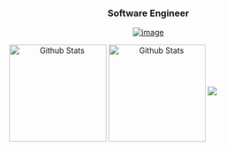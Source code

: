 
<!--
### Hi there 👋
**arleyribeiro/arleyribeiro** is a ✨ _special_ ✨ repository because its `README.md` (this file) appears on your GitHub profile.

Here are some ideas to get you started:

- 🔭 I’m currently working on ...
- 🌱 I’m currently learning ...
- 👯 I’m looking to collaborate on ...
- 🤔 I’m looking for help with ...
- 💬 Ask me about ...
- 📫 How to reach me: ...
- 😄 Pronouns: ...
- ⚡ Fun fact: ...
-->

<span align="center">
  
### Software Engineer

<a href="https://www.linkedin.com/in/arley-ribeiro/" target="_blank">![image](https://flat.badgen.net/badge/in/arleyribeiro/black)</a> 

</span>

<span align="center">
  <img align="center" src="https://github-readme-stats.vercel.app/api?username=arleyribeiro&count_private=true&show_icons=true&title_color=fff&icon_color=00ff55&text_color=9f9f9f&bg_color=0d1117" alt="Github Stats" height=176/>
</span>

<span align="center">
  <img align="center" src="https://github-readme-stats.vercel.app/api/top-langs/?username=arleyribeiro&layout=compact&title_color=fff&text_color=9f9f9f&bg_color=0d1117" alt="Github Stats" height=176 />
</span>

<span align="end" padding="8px">
<a href="https://hits.seeyoufarm.com"><img src="https://hits.seeyoufarm.com/api/count/incr/badge.svg?url=https%3A%2F%2Fgithub.com%2Farleyribeiro&count_bg=%2379C83D&title_bg=%23555555&icon=&icon_color=%23E7E7E7&title=hits&edge_flat=false"/></a>

</span>

